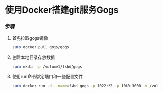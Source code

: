 # 使用Docker搭建git服务Gogs

### 步骤

1. 首先拉取gogs镜像

   ```sh
   sudo docker pull gogs/gogs
   ```

2. 创建本地目录存放数据

    ```sh
    sudo mkdir -p /volume1/fshd/gogs
    ```

3. 使用run命令绑定端口和一些配置文件

   ```sh
   sudo docker run -d --name=fshd_gogs -p 1022:22 -p 1080:3000 -v /volume1/fshd/gogs:/data gogs/gogs
   ```

